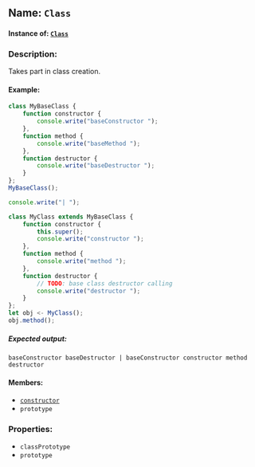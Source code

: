 ## Name: `Class`

#### Instance of: [`Class`](Class.md)

### Description:

Takes part in class creation.

#### Example:

```js
class MyBaseClass {
    function constructor {
        console.write("baseConstructor ");
    },
    function method {
        console.write("baseMethod ");
    },
    function destructor {
        console.write("baseDestructor ");
    }
};
MyBaseClass();

console.write("| ");

class MyClass extends MyBaseClass {
    function constructor {
        this.super();
        console.write("constructor ");
    },
    function method {
        console.write("method ");
    },
    function destructor {
        // TODO: base class destructor calling
        console.write("destructor ");
    }
};
let obj <- MyClass();
obj.method();

```

##### Expected output:

```
baseConstructor baseDestructor | baseConstructor constructor method destructor 
```

#### Members:

- [`constructor`](Class.classPrototype.constructor.md)
- `prototype`


### Properties:

- `classPrototype`
- `prototype`


